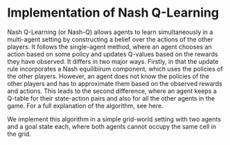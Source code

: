 # Implementation of Nash Q-Learning 

Nash Q-Learning (or Nash-Q) allows agents to learn simultaneously in a multi-agent setting by constructing a belief over the actions of the other players. It follows the single-agent method, where an agent chooses an action based on some policy and updates Q-values based on the rewards they have observed. It differs in two major ways. Firstly, in that the update rule incorporates a Nash equilibirum component, which uses the policies of the other players. However, an agent does not know the policies of the other players and has to approximate them based on the observed rewards and actions. This leads to the second difference, where an agent keeps a Q-table for their state-action pairs and also for all the other agents in the game. For a full explanation of the algorithm, see here. 

We implement this algorithm in a simple grid-world setting with two agents and a goal state each, where both agents cannot occupy the same cell in the grid. 


